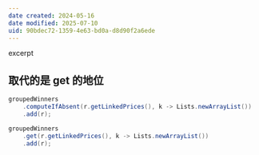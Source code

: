```yaml
---
date created: 2024-05-16
date modified: 2025-07-10
uid: 90bdec72-1359-4e63-bd0a-d8d90f2a6ede
---
```


excerpt

<!-- more -->

## 取代的是 get 的地位

```java
groupedWinners
	.computeIfAbsent(r.getLinkedPrices(), k -> Lists.newArrayList())
	.add(r);

groupedWinners
	.get(r.getLinkedPrices(), k -> Lists.newArrayList())
	.add(r);
```
